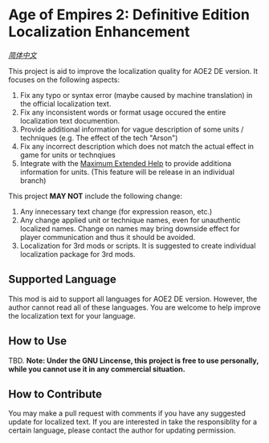 # Age of Empires 2: Definitive Edition Localization Enhancement

*[简体中文](README-CN.md)*

This project is aid to improve the localization quality for AOE2 DE version. It focuses on the following aspects:

1. Fix any typo or syntax error (maybe caused by machine translation) in the official localization text.
2. Fix any inconsistent words or format usage occured the entire localization text documention. 
3. Provide additional information for vague description of some units / techniques (e.g. The effect of the tech "Arson")
4. Fix any incorrect description which does not match the actual effect in game for units or technqiues
5. Integrate with the [Maximum Extended Help](https://steamcommunity.com/sharedfiles/filedetails/?id=649570924) to provide additiona information for units. (This feature will be release in an individual branch)

This project **MAY NOT** include the following change:

1. Any innecessary text change (for expression reason, etc.)
2. Any change applied unit or technique names, even for unauthentic localized names. Change on names may bring downside effect for player communication and thus it should be avoided.
3. Localization for 3rd mods or scripts. It is suggested to create individual localization package for 3rd mods.

## Supported Language

This mod is aid to support all languages for AOE2 DE version. However, the author cannot read all of these languages. You are welcome to help improve the localization text for your language.

## How to Use

TBD. **Note: Under the GNU Lincense, this project is free to use personally, while you cannot use it in any commercial situation.**

## How to Contribute

You may make a pull request with comments if you have any suggested update for localized text. If you are interested in take the responsiblity for a certain language, please contact the author for updating permission.